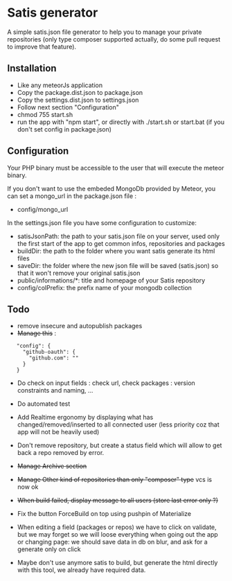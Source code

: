 # Satis generator

A simple satis.json file generator to help you to manage your private repositories (only type composer supported actually, do some pull request to improve that feature).

## Installation

* Like any meteorJs application
* Copy the package.dist.json to package.json
* Copy the settings.dist.json to settings.json
* Follow next section "Configuration" 
* chmod 755 start.sh
* run the app with "npm start", or directly with ./start.sh or start.bat (if you don't set config in package.json)

## Configuration

Your PHP binary must be accessible to the user that will execute the meteor binary.

If you don't want to use the embeded MongoDb provided by Meteor, you can set a mongo_url in the package.json file :
* config/mongo_url

In the settings.json file you have some configuration to customize:

* satisJsonPath: the path to your satis.json file on your server, used only the first start of the app to get common infos, repositories and packages
* buildDir: the path to the folder where you want satis generate its html files
* saveDir: the folder where the new json file will be saved (satis.json) so that it won't remove your original satis.json
* public/informations/*: title and homepage of your Satis repository
* config/colPrefix: the prefix name of your mongodb collection 

## Todo

* remove insecure and autopublish packages
* ~~Manage this~~ : 
 
``` 
   "config": {
     "github-oauth": {
       "github.com": ""
     }
   }
```
        
* Do check on input fields : check url, check packages : version constraints and naming, ...
* Do automated test
* Add Realtime ergonomy by displaying what has changed/removed/inserted to all connected user (less priority coz that app will not be heavily used)

* Don't remove repository, but create a status field which will allow to get back a repo removed by error.

* ~~Manage Archive section~~ 
* ~~Manage Other kind of repositories than only "composer" type~~ vcs is now ok
* ~~When build failed, display message to all users (store last error only ?)~~
* Fix the button ForceBuild on top using pushpin of Materialize 
* When editing a field (packages or repos) we have to click on validate, but we may forget so we will loose everything when going out the app or changing page: we should save data in db on blur, and ask for a generate only on click
 
* Maybe don't use anymore satis to build, but generate the html directly with this tool, we already have required data.
